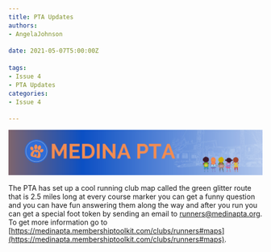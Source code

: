 ```yaml
---
title: PTA Updates
authors:
- AngelaJohnson 
  
date: 2021-05-07T5:00:00Z

tags:
- Issue 4
- PTA Updates
categories:
- Issue 4

---
```

[<img src="img.png">](https://medinapta.membershiptoolkit.com/home)

The PTA has set up a cool running club map called the green glitter route that is 2.5 miles long at every course marker you can get a funny question and you can have fun answering them along the way and after you run you can get a special foot token by sending an email to [runners@medinapta.org](mailto:runners@medinapta.org). To get more information go to [https://medinapta.membershiptoolkit.com/clubs/runners#maps](https://medinapta.membershiptoolkit.com/clubs/runners#maps).